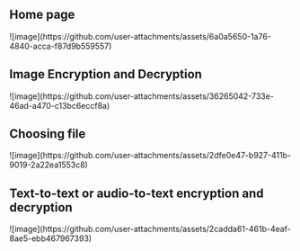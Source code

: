 <h2>Home page</h2>
![image](https://github.com/user-attachments/assets/6a0a5650-1a76-4840-acca-f87d9b559557)
<h2>Image Encryption and Decryption</h2>
![image](https://github.com/user-attachments/assets/36265042-733e-46ad-a470-c13bc6eccf8a)
<h2>Choosing file</h2>
![image](https://github.com/user-attachments/assets/2dfe0e47-b927-411b-9019-2a22ea1553c8)
<h2>Text-to-text or audio-to-text encryption and decryption</h2>
![image](https://github.com/user-attachments/assets/2cadda61-461b-4eaf-8ae5-ebb467967393)




